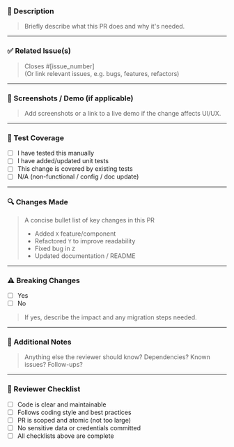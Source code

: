 ### 📌 Description

> Briefly describe what this PR does and why it's needed.

---

### ✅ Related Issue(s)

> Closes #[issue_number]  
> (Or link relevant issues, e.g. bugs, features, refactors)

---

### 📸 Screenshots / Demo (if applicable)

> Add screenshots or a link to a live demo if the change affects UI/UX.

---

### 🧪 Test Coverage

- [ ] I have tested this manually
- [ ] I have added/updated unit tests
- [ ] This change is covered by existing tests
- [ ] N/A (non-functional / config / doc update)

---

### 🔍 Changes Made

> A concise bullet list of key changes in this PR
>- Added `X` feature/component
>- Refactored `Y` to improve readability
>- Fixed bug in `Z`
>- Updated documentation / README

---

### ⚠️ Breaking Changes

- [ ] Yes
- [ ] No

> If yes, describe the impact and any migration steps needed.

---

### 📎 Additional Notes

> Anything else the reviewer should know? Dependencies? Known issues? Follow-ups?

---

### 👥 Reviewer Checklist

- [ ] Code is clear and maintainable
- [ ] Follows coding style and best practices
- [ ] PR is scoped and atomic (not too large)
- [ ] No sensitive data or credentials committed
- [ ] All checklists above are complete
